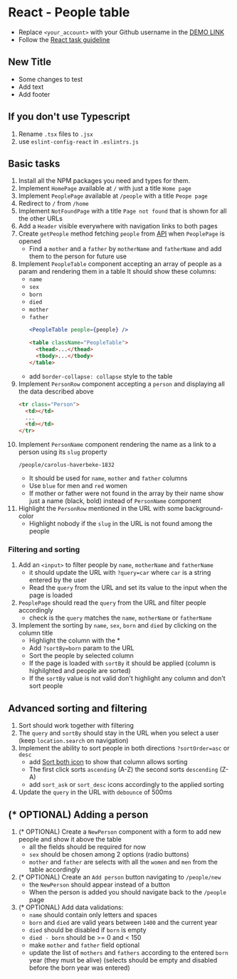 # React - People table
- Replace `<your_account>` with your Github username in the
  [DEMO LINK](https://<your_account>.github.io/react_people-table/)
- Follow the [React task guideline](https://github.com/mate-academy/react_task-guideline#react-tasks-guideline)

## New Title
- Some changes to test
- Add text
- Add footer

## If you don't use **Typescript**
1. Rename `.tsx` files to `.jsx`
1. use `eslint-config-react` in `.eslintrs.js` 

## Basic tasks
1. Install all the NPM packages you need and types for them.
1. Implement `HomePage` available at `/` with just a title `Home page`
1. Implement `PeoplePage` available at `/people` with a title `Peope page`
1. Redirect to `/` from `/home`
1. Implement `NotFoundPage` with a title `Page not found` that is shown for all the other URLs
1. Add a `Header` visible everywhere with navigation links to both pages
1. Create `getPeople` method fetching `people` from [API](https://mate-academy.github.io/react_people-table/api/people.json)
  when `PeoplePage` is opened
    - Find a `mother` and a `father` by `motherName` and `fatherName` and add them to the person for future use
1. Implement `PeopleTable` component accepting an array of people as a param and rendering them in a table
  It should show these columns:
    - `name`
    - `sex`
    - `born`
    - `died`
    - `mother`
    - `father`
      ```jsx harmony
      <PeopleTable people={people} />
      ```
      ```html
      <table className="PeopleTable">
        <thead>...</thead>
        <tbody>...</tbody>
      </table>
      ```
    - add `border-collapse: collapse` style to the table
1. Implement `PersonRow` component accepting a `person` and displaying all the data described above
    ```html
    <tr class="Person">
      <td></td>
      ...
      <td></td>
    </tr>
    ```
1. Implement `PersonName` component rendering the name as a link to a person using its `slug` property
    ```
    /people/carolus-haverbeke-1832
    ```
    - It should be used for `name`, `mother` and `father` columns
    - Use `blue` for men and `red` women
    - If mother or father were not found in the array by their name show just a name (black, bold) instead of `PersonName` component
1. Highlight the `PersonRow` mentioned in the URL with some background-color
    - Highlight nobody if the `slug` in the URL is not found among the people

### Filtering and sorting
1. Add an `<input>` to filter people by `name`, `motherName` and `fatherName`
    - it should update the URL with `?query=car` where `car` is a string entered by the user
    - Read the `query` from the URL and set its value to the input when the page is loaded
1. `PeoplePage` should read the `query` from the URL and filter people accordingly
    - check is the `query` matches the `name`, `motherName` or `fatherName`
1. Implement the sorting by `name`, `sex`, `born` and `died` by clicking on the column title
    - Highlight the column with the *
    - Add `?sortBy=born` param to the URL
    - Sort the people by selected column
    - If the page is loaded with `sortBy` it should be applied (column is highilghted and people are sorted)
    - If the `sortBy` value is not valid don't highlight any column and don't sort people

## Advanced sorting and filtering
1. Sort should work together with filtering
1. The `query` and `sortBy` should stay in the URL when you select a user (keep `location.search` on navigation)
1. Implement the ability to sort people in both directions `?sortOrder=asc` or `desc`
    - add [Sort both icon](public/images/sort_both.png) to show that column allows sorting
    - The first click sorts `ascending` (A-Z) the second sorts `descending` (Z-A)
    - add `sort_ask` or `sort_desc` icons accordingly to the applied sorting
1. Update the `query` in the URL with `debounce` of 500ms

## (* OPTIONAL) Adding a person
1. (* OPTIONAL) Create a `NewPerson` component with a form to add new people and show it above the table
    - all the fields should be required for now
    - `sex` should be chosen among 2 options (radio buttons)
    - `mother` and `father` are selects with all the `women` and `men` from the table accordingly
1. (* OPTIONAL) Create an `Add person` button navigating to `/people/new`
    - the `NewPerson` should appear instead of a button
    - When the person is added you should navigate back to the `/people` page
1. (* OPTIONAL) Add data validations:
    - `name` should contain only letters and spaces
    - `born` and `died` are valid years between `1400` and the current year
    - `died` should be disabled if `born` is empty
    - `died - born` should be >= 0 and < 150
    - make `mother` and `father` field optional
    - update the list of `mothers` and `fathers` according to the entered `born` year (they must be alive)
    (selects should be empty and disabled before the born year was entered)
